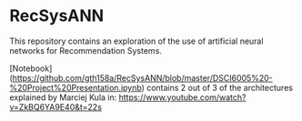 # RecSysANN
This repository contains an exploration of the use of artificial neural networks for Recommendation Systems.

[Notebook] (https://github.com/gth158a/RecSysANN/blob/master/DSCI6005%20-%20Project%20Presentation.ipynb) contains 2 out of 3 of the architectures explained  by Marciej Kula in:
https://www.youtube.com/watch?v=ZkBQ6YA9E40&t=22s
